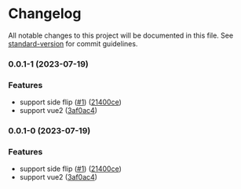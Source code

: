 # Changelog

All notable changes to this project will be documented in this file. See [standard-version](https://github.com/conventional-changelog/standard-version) for commit guidelines.

### 0.0.1-1 (2023-07-19)


### Features

* support side flip ([#1](https://github.com/ehxie/turn.js/issues/1)) ([21400ce](https://github.com/ehxie/turn.js/commit/21400cef0a6e45701e0df267dc4b6bee4a8b84ed))
* support vue2 ([3af0ac4](https://github.com/ehxie/turn.js/commit/3af0ac414bbe6dfc64f4e3ff02866a41fa71636e))

### 0.0.1-0 (2023-07-19)


### Features

* support side flip ([#1](https://github.com/ehxie/turn.js/issues/1)) ([21400ce](https://github.com/ehxie/turn.js/commit/21400cef0a6e45701e0df267dc4b6bee4a8b84ed))
* support vue2 ([3af0ac4](https://github.com/ehxie/turn.js/commit/3af0ac414bbe6dfc64f4e3ff02866a41fa71636e))

